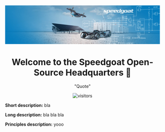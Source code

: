 <div align="center">

![Speedgoat Logo](SG-cover.jpg)

# Welcome to the Speedgoat Open-Source Headquarters 👋

"Quote"

![visitors](https://visitor-badge.laobi.icu/badge?page_id=asemedyarov.visitor-badge)

</div>

<strong>Short description:</strong> bla 

<strong>Long description:</strong> bla bla bla

<strong>Principles description:</strong> yooo

